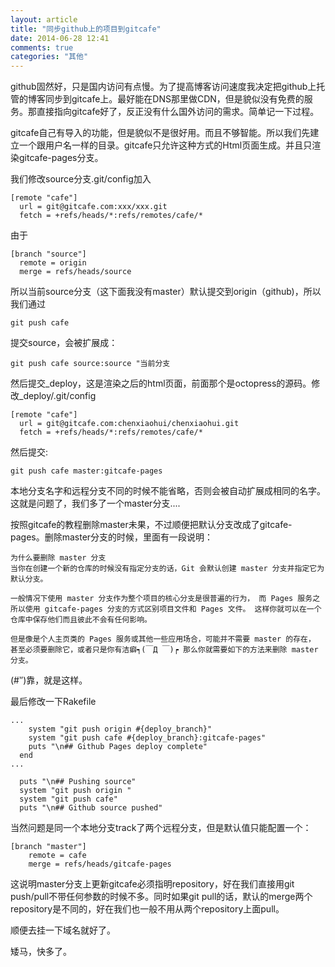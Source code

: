 ```yaml
---
layout: article
title: "同步github上的项目到gitcafe"
date: 2014-06-28 12:41
comments: true
categories: "其他"
---
```

	
  github固然好，只是国内访问有点慢。为了提高博客访问速度我决定把github上托管的博客同步到gitcafe上。最好能在DNS那里做CDN，但是貌似没有免费的服务。那直接指向gitcafe好了，反正没有什么国外访问的需求。简单记一下过程。
   
  gitcafe自己有导入的功能，但是貌似不是很好用。而且不够智能。所以我们先建立一个跟用户名一样的目录。gitcafe只允许这种方式的Html页面生成。并且只渲染gitcafe-pages分支。

  我们修改source分支.git/config加入

	[remote "cafe"]
	  url = git@gitcafe.com:xxx/xxx.git
	  fetch = +refs/heads/*:refs/remotes/cafe/*

  由于

	[branch "source"]
	  remote = origin
	  merge = refs/heads/source

  所以当前source分支（这下面我没有master）默认提交到origin（github)，所以我们通过

	git push cafe

  提交source，会被扩展成：

	git push cafe source:source "当前分支

  然后提交_deploy，这是渲染之后的html页面，前面那个是octopress的源码。修改_deploy/.git/config

  	[remote "cafe"]
	  url = git@gitcafe.com:chenxiaohui/chenxiaohui.git
	  fetch = +refs/heads/*:refs/remotes/cafe/*

  然后提交:

  	git push cafe master:gitcafe-pages

<!--more-->

  本地分支名字和远程分支不同的时候不能省略，否则会被自动扩展成相同的名字。这就是问题了，我们多了一个master分支....

  按照gitcafe的教程删除master未果，不过顺便把默认分支改成了gitcafe-pages。删除master分支的时候，里面有一段说明：

	为什么要删除 master 分支
	当你在创建一个新的仓库的时候没有指定分支的话，Git 会默认创建 master 分支并指定它为默认分支。

	一般情况下使用 master 分支作为整个项目的核心分支是很普遍的行为， 而 Pages 服务之所以使用 gitcafe-pages 分支的方式区别项目文件和 Pages 文件。 这样你就可以在一个仓库中保存他们而且彼此不会有任何影响。

	但是像是个人主页类的 Pages 服务或其他一些应用场合，可能并不需要 master 的存在， 甚至必须要删除它，或者只是你有洁癖┑(￣Д ￣)┍ 那么你就需要如下的方法来删除 master 分支。

  (#‵′)靠，就是这样。

  最后修改一下Rakefile

	...
	    system "git push origin #{deploy_branch}"
	    system "git push cafe #{deploy_branch}:gitcafe-pages"
	    puts "\n## Github Pages deploy complete"
	  end
	...

	  puts "\n## Pushing source"
	  system "git push origin "
	  system "git push cafe"
	  puts "\n## Github source pushed"

  当然问题是同一个本地分支track了两个远程分支，但是默认值只能配置一个：

	[branch "master"]
		remote = cafe
		merge = refs/heads/gitcafe-pages

  这说明master分支上更新gitcafe必须指明repository，好在我们直接用git push/pull不带任何参数的时候不多。同时如果git pull的话，默认的merge两个repository是不同的，好在我们也一般不用从两个repository上面pull。 

  顺便去挂一下域名就好了。

  矮马，快多了。

[1]: http://blog.gitcafe.com/116.html "GitCafe正式推出Pages服务"
[2]: https://gitcafe.com/GitCafe/Help/wiki/%E5%A6%82%E4%BD%95%E5%88%A0%E9%99%A4-Master-%E5%88%86%E6%94%AF "如何删除 Master 分支"